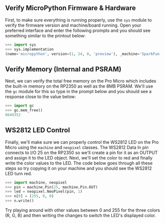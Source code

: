 



## Verify MicroPython Firmware & Hardware

First, to make sure everything is running properly, use the <code>sys</code> module to verify the firmware version and machine/board running. Open your preferred interface and enter the following prompts and you should see something similar to the printout below:

``` py
>>> import sys
>>> sys.implementation
(name='micropython', version=(1, 24, 0, 'preview'), _machine='SparkFun Pro Micro RP2350 with RP2350', _mpy=7942)
```

## Verify Memory (Internal and PSRAM)

Next, we can verify the total free memory on the Pro Micro which includes the built-in memory on the RP2350 as well as the 8MB PSRAM. We'll use the <code>gc</code> module for this so type in the prompt below and you should see a response close to the value below:

``` py
>>> import gc
>>> gc.mem_free()
8640352
```



## WS2812 LED Control

Finally, we'll make sure we can properly control the WS2812 LED on the Pro Micro using the <code>machine</code> and <code>neopixel</code> classes. The WS2812 Data In pin connects to I/O 25 on the RP2350 so we'll create a pin for it as an OUTPUT and assign it to the LED object. Next, we'll set the color to red and finally write the color values to the LED. The code below goes through all these steps so try copying it on your machine and you should see the WS2812 LED turn red.

``` py
>>> import machine, neopixel
>>> pin = machine.Pin(25, machine.Pin.OUT)
>>> led = neopixel.NeoPixel(pin, 1)
>>> n[0] = (255, 0, 0)
>>> n.write()
```

Try playing around with other values between 0 and 255 for the three colors (R, G, B) and then writing the changes to switch the LED's displayed color.

